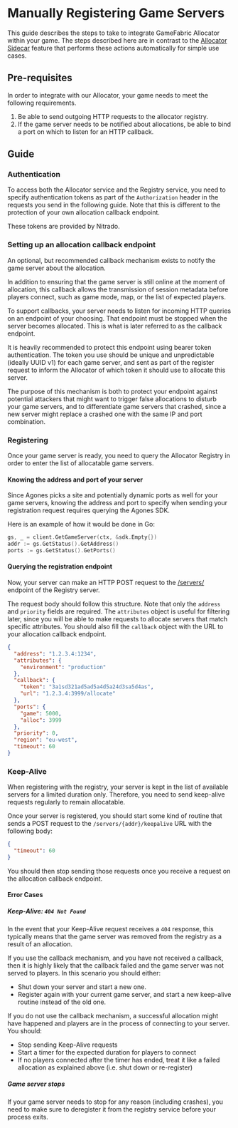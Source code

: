 # Manually Registering Game Servers

This guide describes the steps to take to integrate GameFabric Allocator within your game.
The steps described here are in contrast to the [Allocator Sidecar](automatically-registering-game-servers.md) feature that performs these actions automatically for simple use cases.

## Pre-requisites

In order to integrate with our Allocator, your game needs to meet the following requirements.

1. Be able to send outgoing HTTP requests to the allocator registry.
2. If the game server needs to be notified about allocations, be able to bind a port on which to listen for an HTTP callback.

## Guide

### Authentication

To access both the Allocator service and the Registry service, you need to specify authentication tokens as part of
the `Authorization` header in the requests you send in the following guide.
Note that this is different to the protection of your own allocation callback endpoint.

These tokens are provided by Nitrado.

### Setting up an allocation callback endpoint

An optional, but recommended callback mechanism exists to notify the game server about the allocation.

In addition to ensuring that the game server is still online at the moment of allocation, this callback allows the
transmission of session metadata before players connect, such as game mode, map, or the list of expected players.

To support callbacks, your server needs to listen for incoming HTTP queries on an endpoint of your choosing.
That endpoint must be stopped when the server becomes allocated.
This is what is later referred to as the callback endpoint.

It is heavily recommended to protect this endpoint using bearer token authentication.
The token you use should be unique and unpredictable (ideally UUID v1) for each game server, and sent as part of the register request to
inform the Allocator of which token it should use to allocate this server.

The purpose of this mechanism is both to protect your endpoint against potential attackers that might want to trigger
false allocations to disturb your game servers, and to differentiate game servers that crashed, since a new server might
replace a crashed one with the same IP and port combination.

### Registering

Once your game server is ready, you need to query the Allocator Registry in order to enter the list of allocatable game servers.

#### Knowing the address and port of your server

Since Agones picks a site and potentially dynamic ports as well for your game servers, knowing the address and port to
specify when sending your registration request requires querying the Agones SDK.

Here is an example of how it would be done in Go:

```go
gs, _ = client.GetGameServer(ctx, &sdk.Empty{})
addr := gs.GetStatus().GetAddress()
ports := gs.GetStatus().GetPorts()
```

#### Querying the registration endpoint

Now, your server can make an HTTP POST request to the [/servers/](https://nitrado.gitlab.io/b2b/allocator/allocator/latest/registry.html)
endpoint of the Registry server.

The request body should follow this structure.
Note that only the `address` and `priority` fields are required.
The `attributes` object is useful for filtering later, since you will be able to make requests to allocate servers
that match specific attributes.
You should also fill the `callback` object with the URL to your allocation callback endpoint.

```json
{
  "address": "1.2.3.4:1234",
  "attributes": {
    "environment": "production"
  },
  "callback": {
    "token": "3a1sd321ad5ad5a4d5a24d3sa5d4as",
    "url": "1.2.3.4:3999/allocate"
  },
  "ports": {
    "game": 5000,
    "alloc": 3999
  },
  "priority": 0,
  "region": "eu-west",
  "timeout": 60
}
```

### Keep-Alive

When registering with the registry, your server is kept in the list of available servers for a limited duration only.
Therefore, you need to send keep-alive requests regularly to remain allocatable.

Once your server is registered, you should start some kind of routine that sends a POST request to the `/servers/{addr}/keepalive` URL with the following body:

```json
{
  "timeout": 60
}
```

You should then stop sending those requests once you receive a request on the allocation callback endpoint.

#### Error Cases

##### Keep-Alive: `404 Not Found`

In the event that your Keep-Alive request receives a `404` response, this typically means that the game server was removed from the registry as a result of an allocation.

If you use the callback mechanism, and you have not received a callback, then it is highly likely that the callback failed and the game server was not served to players.
In this scenario you should either:

* Shut down your server and start a new one.
* Register again with your current game server, and start a new keep-alive routine instead of the old one.

If you do not use the callback mechanism, a successful allocation might have happened and players are in the process of connecting to your server.
You should:

* Stop sending Keep-Alive requests
* Start a timer for the expected duration for players to connect
* If no players connected after the timer has ended, treat it like a failed allocation as explained above (i.e. shut down or re-register)

##### Game server stops

If your game server needs to stop for any reason (including crashes), you need to make sure to deregister it from the registry service before your process exits.
